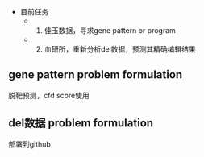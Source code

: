 - 目前任务
	- 1. 佳玉数据，寻求gene pattern or program
	- 2. 血研所，重新分析del数据，预测其精确编辑结果

## gene pattern problem formulation

脱靶预测，cfd score使用

## del数据  problem formulation

部署到github
